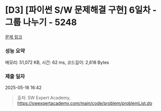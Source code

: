 # [D3] [파이썬 S/W 문제해결 구현] 6일차 - 그룹 나누기 - 5248 

[문제 링크](https://swexpertacademy.com/main/code/problem/problemDetail.do?contestProbId=AWUS2OVaIpgDFAVT) 

### 성능 요약

메모리: 51,072 KB, 시간: 62 ms, 코드길이: 2,618 Bytes

### 제출 일자

2025-05-16 16:42



> 출처: SW Expert Academy, https://swexpertacademy.com/main/code/problem/problemList.do